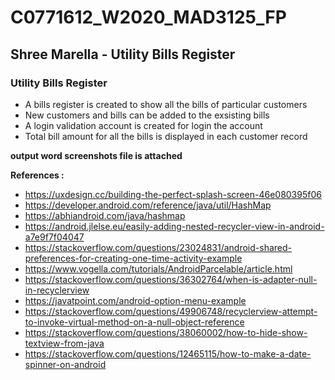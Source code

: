 # C0771612_W2020_MAD3125_FP
## Shree Marella - Utility Bills Register

### Utility Bills Register
* A bills register is created to show all the bills of particular customers 
* New customers and bills can be added to the exsisting bills 
* A login validation account is created for login the account
* Total bill amount for all the bills is displayed in each customer record 

**output word screenshots file is attached**

**References :**

* https://uxdesign.cc/building-the-perfect-splash-screen-46e080395f06
* https://developer.android.com/reference/java/util/HashMap
* https://abhiandroid.com/java/hashmap
* https://android.jlelse.eu/easily-adding-nested-recycler-view-in-android-a7e9f7f04047
* https://stackoverflow.com/questions/23024831/android-shared-preferences-for-creating-one-time-activity-example
* https://www.vogella.com/tutorials/AndroidParcelable/article.html
* https://stackoverflow.com/questions/36302764/when-is-adapter-null-in-recyclerview
* https://javatpoint.com/android-option-menu-example
* https://stackoverflow.com/questions/49906748/recyclerview-attempt-to-invoke-virtual-method-on-a-null-object-reference
* https://stackoverflow.com/questions/38060002/how-to-hide-show-textview-from-java
* https://stackoverflow.com/questions/12465115/how-to-make-a-date-spinner-on-android





